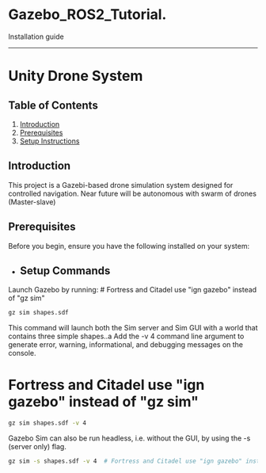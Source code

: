 # Gazebo_ROS2_Tutorial.


Installation guide
_____________________________________________________________________________________________________________________________________________________________________


# Unity Drone System

## Table of Contents
1. [Introduction](#introduction)
2. [Prerequisites](#prerequisites)
3. [Setup Instructions](#setup-instructions-1)



## Introduction
This project is a Gazebi-based drone simulation system designed for controlled navigation. Near future will be autonomous with swarm of drones (Master-slave)


## Prerequisites
Before you begin, ensure you have the following installed on your system:


- ## Setup Commands
Launch Gazebo by running: # Fortress and Citadel use "ign gazebo" instead of "gz sim"
```bash
gz sim shapes.sdf
```

This command will launch both the Sim server and Sim GUI with a world that contains three simple shapes..a
Add the -v 4 command line argument to generate error, warning, informational, and debugging messages on the console.
# Fortress and Citadel use "ign gazebo" instead of "gz sim"
```bash
gz sim shapes.sdf -v 4 
```
Gazebo Sim can also be run headless, i.e. without the GUI, by using the -s (server only) flag.
```bash
gz sim -s shapes.sdf -v 4  # Fortress and Citadel use "ign gazebo" instead of "gz sim"
```
